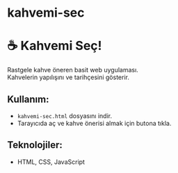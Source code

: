# kahvemi-sec
# ☕ Kahvemi Seç!

Rastgele kahve öneren basit web uygulaması.  
Kahvelerin yapılışını ve tarihçesini gösterir.

## Kullanım:
- `kahvemi-sec.html` dosyasını indir.
- Tarayıcıda aç ve kahve önerisi almak için butona tıkla.

## Teknolojiler:
- HTML, CSS, JavaScript
